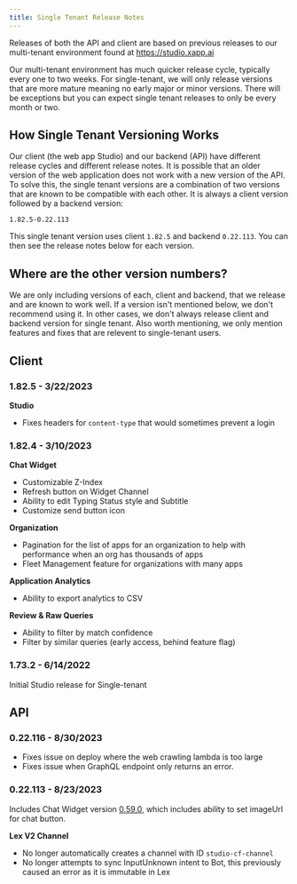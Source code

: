 ```yaml
---
title: Single Tenant Release Notes
---
```


Releases of both the API and client are based on previous releases to our multi-tenant environment found at https://studio.xapp.ai

Our multi-tenant environment has much quicker release cycle, typically every one to two weeks.  For single-tenant, we will only release versions that are more mature meaning no early major or minor versions. There will be exceptions but you can expect single tenant releases to only be every month or two.

## How Single Tenant Versioning Works

Our client (the web app Studio) and our backend (API) have different release cycles and different release notes.  It is possible that an older version of the web application does not work with a new version of the API.  To solve this, the single tenant versions are a combination of two versions that are known to be compatible with each other.  It is always a client version followed by a backend version:

```
1.82.5-0.22.113
```

This single tenant version uses client `1.82.5` and backend `0.22.113`.  You can then see the release notes below for each version.

## Where are the other version numbers?

We are only including versions of each, client and backend, that we release and are known to work well.  If a version isn't mentioned below, we don't recommend using it.  In other cases, we don't always release client and backend version for single tenant.  Also worth mentioning, we only mention features and fixes that are relevent to single-tenant users.    

## Client

### 1.82.5 - 3/22/2023

**Studio**

* Fixes headers for `content-type` that would sometimes prevent a login

### 1.82.4 - 3/10/2023

**Chat Widget**

* Customizable Z-Index
* Refresh button on Widget Channel
* Ability to edit Typing Status style and Subtitle
* Customize send button icon

**Organization**

* Pagination for the list of apps for an organization to help with performance when an org has thousands of apps
* Fleet Management feature for organizations with many apps

**Application Analytics**

* Ability to export analytics to CSV

**Review & Raw Queries**

* Ability to filter by match confidence
* Filter by similar queries (early access, behind feature flag)

### 1.73.2 - 6/14/2022

Initial Studio release for Single-tenant

## API

### 0.22.116 - 8/30/2023

* Fixes issue on deploy where the web crawling lambda is too large
* Fixes issue when GraphQL endpoint only returns an error.

### 0.22.113 - 8/23/2023

Includes Chat Widget version [0.59.0](/docs/release-notes/chat-widget), which includes ability to set imageUrl for chat button.

**Lex V2 Channel**

* No longer automatically creates a channel with ID `studio-cf-channel`
* No longer attempts to sync InputUnknown intent to Bot, this previously caused an error as it is immutable in Lex





